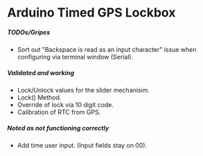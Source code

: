 # Arduino Timed GPS Lockbox

##### TODOs/Gripes
* Sort out "Backspace is read as an input character" issue when configuring via terminal window (Serial).

##### Validated and working
* Lock/Unlock values for the slider mechanisim.
* Lock() Method.
* Override of lock via 10 digit code.
* Calibration of RTC from GPS.

##### Noted as not functioning correctly
* Add time user input. (Input fields stay on 00).
